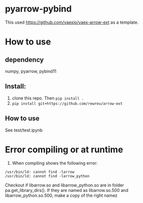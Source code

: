 # pyarrow-pybind
This used https://github.com/vaexio/vaex-arrow-ext as a template. 

# How to use

## dependency
numpy, pyarrow, pybind11

## Install:
1. clone this repo. Then `pip install .`
2. `pip install git+https://github.com/rewreu/arrow-ext`

## How to use
See test/test.ipynb


# Error compiling or at runtime
1. When compiling shows the following error:
```
/usr/bin/ld: cannot find -larrow
/usr/bin/ld: cannot find -larrow_python
```
Checkout if libarrow.so and libarrow_python.so are in folder pa.get_library_dirs().
If they are named as libarrow.so.500 and libarrow_python.so.500, make a copy of the right namez